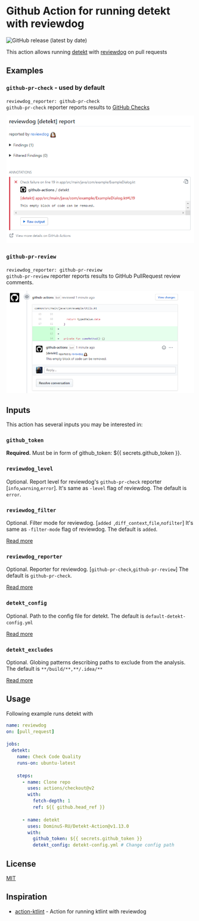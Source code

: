 # Github Action for running detekt with reviewdog

![GitHub release (latest by date)](https://img.shields.io/github/v/release/DominuS-RU/Detekt-Action)

This action allows running [detekt](https://github.com/detekt/detekt) with [reviewdog](https://github.com/reviewdog/reviewdog) on pull requests

## Examples

### `github-pr-check` - used by default
`reviewdog_reporter: github-pr-check`  
`github-pr-check` reporter reports results to [GitHub Checks](https://github.com/reviewdog/reviewdog#reporter-github-checks--reportergithub-pr-check)

![Example comment made by the action with github-pr-check](./assets/screenshot_pr_check.png)

### `github-pr-review`
`reviewdog_reporter: github-pr-review`  
`github-pr-review` reporter reports results to GitHub PullRequest review comments.

![Example comment made by the action with github-pr-review](./assets/screenshot_pr_review.png)

## Inputs

This action has several inputs you may be interested in:

### `github_token`

**Required.** Must be in form of github_token: ${{ secrets.github_token }}.

### `reviewdog_level`

Optional. Report level for reviewdog's `github-pr-check` reporter [`info`,`warning`,`error`].
It's same as `-level` flag of reviewdog.
The default is `error`.

### `reviewdog_filter`

Optional. Filter mode for reviewdog. [`added `,`diff_context`,`file`,`nofilter`]
It's same as `-filter-mode` flag of reviewdog.
The default is `added`.

[Read more](https://github.com/reviewdog/reviewdog#filter-mode)

### `reviewdog_reporter`

Optional. Reporter for reviewdog. [`github-pr-check`,`github-pr-review`]
The default is `github-pr-check`.

[Read more](https://github.com/reviewdog/reviewdog#reporters)

### `detekt_config`

Optional. Path to the config file for detekt. The default is `default-detekt-config.yml`

[Read more](https://detekt.github.io/detekt/cli.html)

### `detekt_excludes`

Optional. Globing patterns describing paths to exclude from the analysis.
The default is `**/build/**,**/.idea/**`

[Read more](https://detekt.github.io/detekt/cli.html)

## Usage

Following example runs detekt with

```yml
name: reviewdog
on: [pull_request]

jobs:
  detekt:
    name: Check Code Quality
    runs-on: ubuntu-latest

    steps:
      - name: Clone repo
        uses: actions/checkout@v2
        with:
          fetch-depth: 1
          ref: ${{ github.head_ref }}

      - name: detekt
        uses: DominuS-RU/Detekt-Action@v1.13.0
        with:
          github_token: ${{ secrets.github_token }}
          detekt_config: detekt-config.yml # Change config path
```

## License
[MIT](LICENSE)

## Inspiration
* [action-ktlint](https://github.com/ScaCap/action-ktlint) - Action for running ktlint with reviewdog
